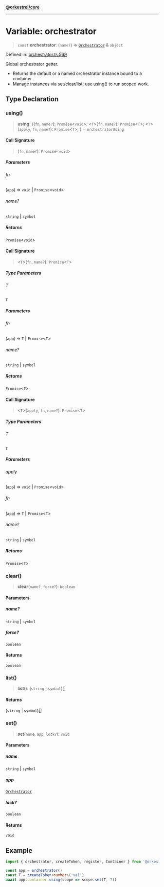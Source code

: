 [**@orkestrel/core**](../index.md)

***

# Variable: orchestrator

> `const` **orchestrator**: (`name?`) => [`Orchestrator`](../classes/Orchestrator.md) & `object`

Defined in: [orchestrator.ts:569](https://github.com/orkestrel/core/blob/4aab0d299da5f30a0c75f3eda95d1b02f821688d/src/orchestrator.ts#L569)

Global orchestrator getter.
- Returns the default or a named orchestrator instance bound to a container.
- Manage instances via set/clear/list; use using() to run scoped work.

## Type Declaration

### using()

> **using**: \{(`fn`, `name?`): `Promise`\<`void`\>; \<`T`\>(`fn`, `name?`): `Promise`\<`T`\>; \<`T`\>(`apply`, `fn`, `name?`): `Promise`\<`T`\>; \} = `orchestratorUsing`

#### Call Signature

> (`fn`, `name?`): `Promise`\<`void`\>

##### Parameters

###### fn

(`app`) => `void` \| `Promise`\<`void`\>

###### name?

`string` | `symbol`

##### Returns

`Promise`\<`void`\>

#### Call Signature

> \<`T`\>(`fn`, `name?`): `Promise`\<`T`\>

##### Type Parameters

###### T

`T`

##### Parameters

###### fn

(`app`) => `T` \| `Promise`\<`T`\>

###### name?

`string` | `symbol`

##### Returns

`Promise`\<`T`\>

#### Call Signature

> \<`T`\>(`apply`, `fn`, `name?`): `Promise`\<`T`\>

##### Type Parameters

###### T

`T`

##### Parameters

###### apply

(`app`) => `void` \| `Promise`\<`void`\>

###### fn

(`app`) => `T` \| `Promise`\<`T`\>

###### name?

`string` | `symbol`

##### Returns

`Promise`\<`T`\>

### clear()

> **clear**(`name?`, `force?`): `boolean`

#### Parameters

##### name?

`string` | `symbol`

##### force?

`boolean`

#### Returns

`boolean`

### list()

> **list**(): (`string` \| `symbol`)[]

#### Returns

(`string` \| `symbol`)[]

### set()

> **set**(`name`, `app`, `lock?`): `void`

#### Parameters

##### name

`string` | `symbol`

##### app

[`Orchestrator`](../classes/Orchestrator.md)

##### lock?

`boolean`

#### Returns

`void`

## Example

```ts
import { orchestrator, createToken, register, Container } from '@orkestrel/core'

const app = orchestrator()
const T = createToken<number>('val')
await app.container.using(scope => scope.set(T, 7))
```
